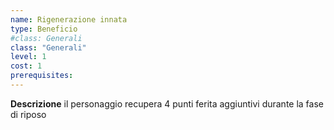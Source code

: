 ```yaml
---
name: Rigenerazione innata
type: Beneficio
#class: Generali
class: "Generali"
level: 1
cost: 1
prerequisites:
---
```


**Descrizione**
il personaggio recupera 4 punti ferita aggiuntivi durante la fase di riposo